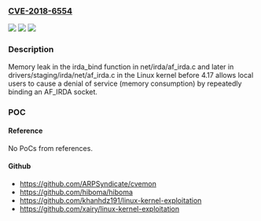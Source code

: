 ### [CVE-2018-6554](https://cve.mitre.org/cgi-bin/cvename.cgi?name=CVE-2018-6554)
![](https://img.shields.io/static/v1?label=Product&message=Linux%20Kernel&color=blue)
![](https://img.shields.io/static/v1?label=Version&message=n%2Fa&color=blue)
![](https://img.shields.io/static/v1?label=Vulnerability&message=CWE-400%3A%20Uncontrolled%20Resource%20Consumption%20('Resource%20Exhaustion')&color=brighgreen)

### Description

Memory leak in the irda_bind function in net/irda/af_irda.c and later in drivers/staging/irda/net/af_irda.c in the Linux kernel before 4.17 allows local users to cause a denial of service (memory consumption) by repeatedly binding an AF_IRDA socket.

### POC

#### Reference
No PoCs from references.

#### Github
- https://github.com/ARPSyndicate/cvemon
- https://github.com/hiboma/hiboma
- https://github.com/khanhdz191/linux-kernel-exploitation
- https://github.com/xairy/linux-kernel-exploitation

